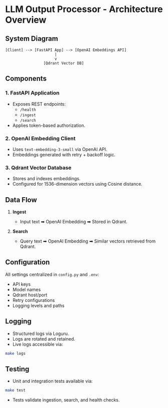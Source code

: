 # LLM Output Processor - Architecture Overview

## System Diagram
```
[Client] --> [FastAPI App] --> [OpenAI Embeddings API]
                      |
                      v
                 [Qdrant Vector DB]
```

## Components

### 1. FastAPI Application
- Exposes REST endpoints:
  - `/health`
  - `/ingest`
  - `/search`
- Applies token-based authorization.

### 2. OpenAI Embedding Client
- Uses `text-embedding-3-small` via OpenAI API.
- Embeddings generated with retry + backoff logic.

### 3. Qdrant Vector Database
- Stores and indexes embeddings.
- Configured for 1536-dimension vectors using Cosine distance.

## Data Flow

1. **Ingest**
   - Input text ➡ OpenAI Embedding ➡ Stored in Qdrant.

2. **Search**
   - Query text ➡ OpenAI Embedding ➡ Similar vectors retrieved from Qdrant.

## Configuration

All settings centralized in `config.py` and `.env`:
- API keys
- Model names
- Qdrant host/port
- Retry configurations
- Logging levels and paths

## Logging
- Structured logs via Loguru.
- Logs are rotated and retained.
- Live logs accessible via:
```bash
make logs
```

## Testing

- Unit and integration tests available via:
```bash
make test
```
- Tests validate ingestion, search, and health checks.
